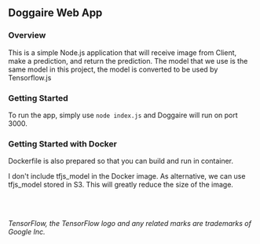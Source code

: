 ## Doggaire Web App

### Overview

This is a simple Node.js application that will receive image from Client, make a prediction, and return the prediction. The model that we use is the same model in this project, the model is converted to be used by Tensorflow.js

### Getting Started

To run the app, simply use `node index.js` and Doggaire will run on port 3000.

### Getting Started with Docker

Dockerfile is also prepared so that you can build and run in container. 

I don't include tfjs_model in the Docker image. As alternative, we can use tfjs_model stored in S3. This will greatly reduce the size of the image.

<br/><br/>

*TensorFlow, the TensorFlow logo and any related marks are trademarks of Google Inc.*
